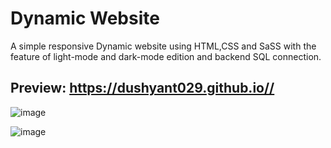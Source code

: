 # Dynamic Website
A simple responsive Dynamic website using HTML,CSS and SaSS with the feature of light-mode and dark-mode edition and backend SQL connection.

## Preview: https://dushyant029.github.io//

![image]()

![image]()

